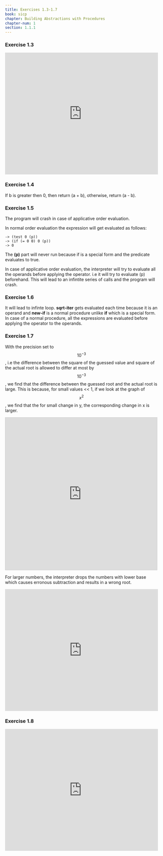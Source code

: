 ```yaml
---
title: Exercises 1.3-1.7
book: sicp
chapter: Building Abstractions with Procedures 
chapter-num: 1
section: 1.1.1
---
```


### Exercise 1.3
<iframe height="400px" width="100%" src="https://repl.it/@TanmayGujar/SICP-EX-13?lite=true" scrolling="no" frameborder="no" allowtransparency="true" allowfullscreen="true" sandbox="allow-forms allow-pointer-lock allow-popups allow-same-origin allow-scripts allow-modals"></iframe>

### Exercise 1.4
If b is greater then 0, then return (a + b), otherwise, return (a - b).

### Exercise 1.5
The program will crash in case of applicative order evaluation.

In normal order evaluation the expression will get evaluated as follows:

~~~
-> (test 0 (p))
-> (if (= 0 0) 0 (p))
-> 0
~~~
The **(p)** part will never run because if is a special form and the predicate evaluates to true.

In case of applicative order evaluation, the interpreter will try to evaluate all the operands before applying the operator. i.e it will try to evaluate (p) beforehand. This will lead to an infintite series of calls and the program will crash.

### Exercise 1.6

It will lead to infinte loop. **sqrt-iter** gets evaluated each time because it is an operand and **new-if** is a normal procedure unlike **if** which is a special form. In case of a normal procedure, all the expressions are evaluated before applying the operator to the operands.

### Exercise 1.7

With the precision set to $$ 10^{-3} $$ , i.e the difference between the square of the guessed value and square of the actual root is allowed to differ at most by $$ 10^{-3} $$ , we find that the difference between the guessed root and the actual root is large. This is because, for small values << 1, if we look at the graph of $$ x^2 $$, we find that the for small change in y, the corresponding change in x is larger.

<iframe src="https://www.desmos.com/calculator/inne2rv7qf?embed" width="500px" height="500px" style="border: 1px solid #ccc" frameborder=0></iframe>

For larger numbers, the interpreter drops the numbers with lower base which causes erronous subtraction and results in a wrong root.

<iframe height="400px" width="100%" src="https://repl.it/@TanmayGujar/SICP-EX-17?lite=true" scrolling="no" frameborder="no" allowtransparency="true" allowfullscreen="true" sandbox="allow-forms allow-pointer-lock allow-popups allow-same-origin allow-scripts allow-modals"></iframe>

### Exercise 1.8

<iframe height="400px" width="100%" src="https://repl.it/@TanmayGujar/SICP-EX-18?lite=true" scrolling="no" frameborder="no" allowtransparency="true" allowfullscreen="true" sandbox="allow-forms allow-pointer-lock allow-popups allow-same-origin allow-scripts allow-modals"></iframe>